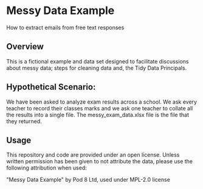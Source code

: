 # Messy Data Example
How to extract emails from free text responses
## Overview
This is a fictional example and data set designed to facilitate discussions about messy data; steps for cleaning data and, the Tidy Data Principals. 

## Hypothetical Scenario:

We have been asked to analyze exam results across a school.  We ask every teacher to record their classes marks and we ask one teacher to collate all the results into a single file.  The messy_exam_data.xlsx file is the file that they returned.

## Usage

This repository and code are provided under an open license.  Unless written permission has been given to not attribute the data, please use the following attribution when used:

"Messy Data Example" by Pod 8 Ltd, used under MPL-2.0 license  
